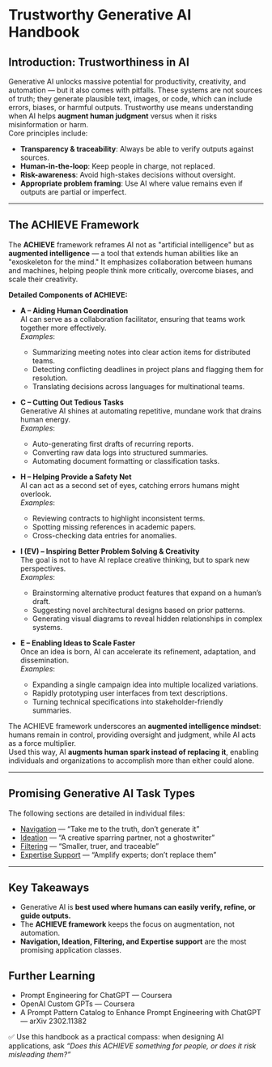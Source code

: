 
# Trustworthy Generative AI Handbook

## Introduction: Trustworthiness in AI
Generative AI unlocks massive potential for productivity, creativity, and automation — but it also comes with pitfalls. These systems are not sources of truth; they generate plausible text, images, or code, which can include errors, biases, or harmful outputs. Trustworthy use means understanding when AI helps **augment human judgment** versus when it risks misinformation or harm.  
Core principles include:
- **Transparency & traceability**: Always be able to verify outputs against sources.  
- **Human-in-the-loop**: Keep people in charge, not replaced.  
- **Risk-awareness**: Avoid high-stakes decisions without oversight.  
- **Appropriate problem framing**: Use AI where value remains even if outputs are partial or imperfect.  

---

## The ACHIEVE Framework
The **ACHIEVE** framework reframes AI not as "artificial intelligence" but as **augmented intelligence** — 
a tool that extends human abilities like an "exoskeleton for the mind." It emphasizes collaboration between humans and machines, 
helping people think more critically, overcome biases, and scale their creativity.

**Detailed Components of ACHIEVE:**

- **A – Aiding Human Coordination**  
  AI can serve as a collaboration facilitator, ensuring that teams work together more effectively.  
  *Examples*:  
  - Summarizing meeting notes into clear action items for distributed teams.  
  - Detecting conflicting deadlines in project plans and flagging them for resolution.  
  - Translating decisions across languages for multinational teams.  

- **C – Cutting Out Tedious Tasks**  
  Generative AI shines at automating repetitive, mundane work that drains human energy.  
  *Examples*:  
  - Auto-generating first drafts of recurring reports.  
  - Converting raw data logs into structured summaries.  
  - Automating document formatting or classification tasks.  

- **H – Helping Provide a Safety Net**  
  AI can act as a second set of eyes, catching errors humans might overlook.  
  *Examples*:  
  - Reviewing contracts to highlight inconsistent terms.  
  - Spotting missing references in academic papers.  
  - Cross-checking data entries for anomalies.  

- **I (EV) – Inspiring Better Problem Solving & Creativity**  
  The goal is not to have AI replace creative thinking, but to spark new perspectives.  
  *Examples*:  
  - Brainstorming alternative product features that expand on a human’s draft.  
  - Suggesting novel architectural designs based on prior patterns.  
  - Generating visual diagrams to reveal hidden relationships in complex systems.  

- **E – Enabling Ideas to Scale Faster**  
  Once an idea is born, AI can accelerate its refinement, adaptation, and dissemination.  
  *Examples*:  
  - Expanding a single campaign idea into multiple localized variations.  
  - Rapidly prototyping user interfaces from text descriptions.  
  - Turning technical specifications into stakeholder-friendly summaries.  

The ACHIEVE framework underscores an **augmented intelligence mindset**: humans remain in control, 
providing oversight and judgment, while AI acts as a force multiplier.  
Used this way, AI **augments human spark instead of replacing it**, enabling individuals and organizations 
to accomplish more than either could alone.


---

## Promising Generative AI Task Types

The following sections are detailed in individual files:

- [Navigation](patterns/navigation.md) — “Take me to the truth, don’t generate it”  
- [Ideation](patterns/ideation.md) — “A creative sparring partner, not a ghostwriter”  
- [Filtering](patterns/filtering.md) — “Smaller, truer, and traceable”  
- [Expertise Support](patterns/expertise.md) — “Amplify experts; don’t replace them”  

---

## Key Takeaways
- Generative AI is **best used where humans can easily verify, refine, or guide outputs.**  
- The **ACHIEVE framework** keeps the focus on augmentation, not automation.  
- **Navigation, Ideation, Filtering, and Expertise support** are the most promising application classes.  

## Further Learning
- Prompt Engineering for ChatGPT — Coursera  
- OpenAI Custom GPTs — Coursera  
- A Prompt Pattern Catalog to Enhance Prompt Engineering with ChatGPT — arXiv 2302.11382

✅ Use this handbook as a practical compass: when designing AI applications, ask *“Does this ACHIEVE something for people, or does it risk misleading them?”*
